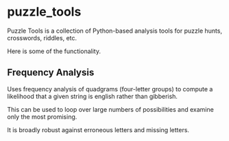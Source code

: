 # puzzle_tools

Puzzle Tools is a collection of Python-based analysis tools for puzzle hunts, crosswords, riddles, etc.

Here is some of the functionality.

## Frequency Analysis

Uses frequency analysis of quadgrams (four-letter groups) to compute a likelihood that a given string is english rather than gibberish.

This can be used to loop over large numbers of possibilities and examine only the most promising.

It is broadly robust against erroneous letters and missing letters.

